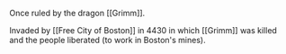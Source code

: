 Once ruled by the dragon [[Grimm]].

Invaded by [[Free City of Boston]] in 4430 in which [[Grimm]] was killed and the people liberated (to work in Boston's mines).
